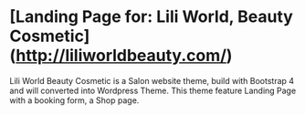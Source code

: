# [Landing Page for:  Lili World, Beauty Cosmetic] (http://liliworldbeauty.com/)

Lili World Beauty Cosmetic is a Salon website theme, build with Bootstrap 4 and will converted into Wordpress Theme.
This theme feature Landing Page with a booking form, a Shop page.
